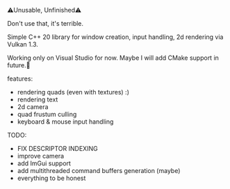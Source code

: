 ⚠️Unusable, Unfinished⚠️

Don't use that, it's terrible.

Simple C++ 20 library for window creation, input handling, 2d rendering via Vulkan 1.3.

Working only on Visual Studio for now.
Maybe I will add CMake support in future.🧢

features:
- rendering quads (even with textures) :)
- rendering text
- 2d camera
- quad frustum culling
- keyboard & mouse input handling

TODO:
- FIX DESCRIPTOR INDEXING
- improve camera
- add ImGui support
- add multithreaded command buffers generation (maybe)
- everything to be honest
